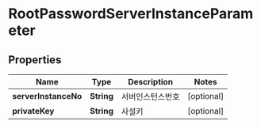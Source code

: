 
# RootPasswordServerInstanceParameter

## Properties
Name | Type | Description | Notes
------------ | ------------- | ------------- | -------------
**serverInstanceNo** | **String** | 서버인스턴스번호 |  [optional]
**privateKey** | **String** | 사설키 |  [optional]



